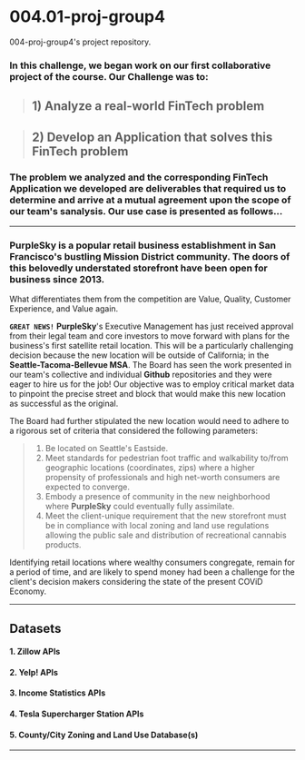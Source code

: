 # 004.01-proj-group4
004-proj-group4's project repository.


### In this challenge, we began work on our first collaborative project of the course. Our Challenge was to: 
>  ## 1) Analyze a real-world FinTech problem

> ## 2) Develop an Application that solves this FinTech problem 

### The problem we analyzed and the corresponding FinTech Application we developed are deliverables that required us to determine and arrive at a mutual agreement upon the scope of our team's sanalysis. Our use case is presented as follows...


---
### **PurpleSky** is a popular retail business establishment in San Francisco's bustling Mission District community. The doors of this belovedly understated storefront have been open for business since 2013.

What differentiates them from the competition are Value, Quality, Customer Experience, and Value again.

**`GREAT NEWS!`** **PurpleSky**'s Executive Management has just received approval from their legal team and core investors to move forward with plans for the business's first satellite retail location. This will be a particularly challenging decision because the new location will be outside of California; in the **Seattle-Tacoma-Bellevue MSA**. The Board has seen the work presented in our team's collective and individual **Github** repositories and they were eager to hire us for the job! Our objective was to employ critical market data to pinpoint the precise street and block that would make this new location as successful as the original.

The Board had further stipulated the new location would need to adhere to a rigorous set of criteria that considered the following parameters:
> 1. Be located on Seattle's Eastside.
> 2. Meet standards for pedestrian foot traffic and walkability to/from geographic locations (coordinates, zips) where a higher propensity of professionals and high net-worth consumers are expected to converge.
> 3. Embody a presence of community in the new neighborhood where **PurpleSky** could eventually fully assimilate.
> 4. Meet the client-unique requirement that the new storefront must be in compliance with local zoning and land use regulations allowing the public sale and distribution of recreational cannabis products.

Identifying retail locations where wealthy consumers congregate, remain for a period of time, and are likely to spend money had been a challenge for the client's decision makers considering the state of the present COViD Economy.

---

## Datasets

#### 1. **Zillow APIs**
#### 2. **Yelp! APIs**
#### 3. **Income Statistics APIs**
#### 4. **Tesla Supercharger Station APIs**
#### 5. **County/City Zoning and Land Use Database(s)**

---
